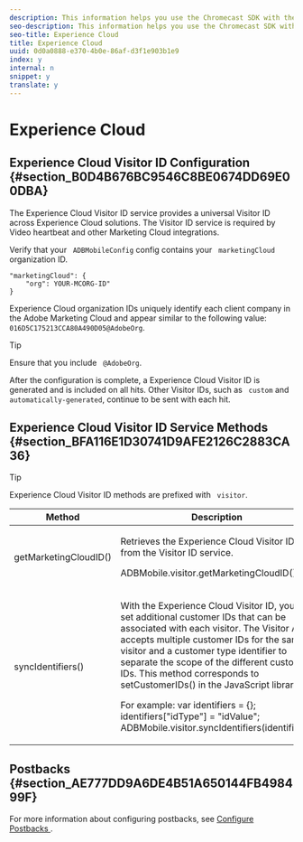 ```yaml
---
description: This information helps you use the Chromecast SDK with the Adobe Experience Cloud.
seo-description: This information helps you use the Chromecast SDK with the Adobe Experience Cloud.
seo-title: Experience Cloud
title: Experience Cloud
uuid: 0d0a0888-e370-4b0e-86af-d3f1e903b1e9
index: y
internal: n
snippet: y
translate: y
---
```


# Experience Cloud


## Experience Cloud Visitor ID Configuration {#section_B0D4B676BC9546C8BE0674DD69E00DBA}

The Experience Cloud Visitor ID service provides a universal Visitor ID across Experience Cloud solutions. The Visitor ID service is required by Video heartbeat and other Marketing Cloud integrations. 

Verify that your ` ADBMobileConfig` config contains your ` marketingCloud` organization ID. 
```
"marketingCloud": { 
    "org": YOUR-MCORG-ID" 
}
```


Experience Cloud organization IDs uniquely identify each client company in the Adobe Marketing Cloud and appear similar to the following value: ` 016D5C175213CCA80A490D05@AdobeOrg`. 

>[!TIP]
>
>Ensure that you include ` @AdobeOrg`. 

After the configuration is complete, a Experience Cloud Visitor ID is generated and is included on all hits. Other Visitor IDs, such as ` custom` and ` automatically-generated`, continue to be sent with each hit. 

## Experience Cloud Visitor ID Service Methods {#section_BFA116E1D30741D9AFE2126C2883CA36}


>[!TIP]
>
>Experience Cloud Visitor ID methods are prefixed with ` visitor`. 



<table id="table_5DE8BEEA051542B58B7060E26183E61F"> 
 <thead> 
  <tr> 
   <th colname="col1" class="entry"> Method </th> 
   <th colname="col2" class="entry"> Description </th> 
  </tr> 
 </thead>
 <tbody> 
  <tr> 
   <td colname="col1"> <span class="codeph"> getMarketingCloudID() </span> </td> 
   <td colname="col2"> <p>Retrieves the Experience Cloud Visitor ID from the Visitor ID service. </p> <p> 
     <codeblock>
       ADBMobile.visitor.getMarketingCloudID(); 
     </codeblock> </p> </td> 
  </tr> 
  <tr> 
   <td colname="col1"> <span class="codeph"> syncIdentifiers() </span> </td> 
   <td colname="col2"> <p>With the Experience Cloud Visitor ID, you can set additional customer IDs that can be associated with each visitor. The Visitor API accepts multiple customer IDs for the same visitor and a customer type identifier to separate the scope of the different customer IDs. This method corresponds to <span class="codeph"> setCustomerIDs() </span> in the JavaScript library. </p> <p>For example: 
     <codeblock>
       var&nbsp;identifiers&nbsp;=&nbsp;{}; 
      identifiers["idType"]&nbsp;=&nbsp;"idValue"; 
      ADBMobile.visitor.syncIdentifiers(identifiers); 
     </codeblock> </p> </td> 
  </tr> 
 </tbody> 
</table>


## Postbacks {#section_AE777DD9A6DE4B51A650144FB498499F}

For more information about configuring postbacks, see [ Configure Postbacks ](https://marketing.adobe.com/resources/help/en_US/mobile/signals_.html). 
